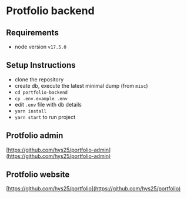 # Protfolio backend
## Requirements
- node version `v17.5.0`

## Setup Instructions
- clone the repository
- create db, execute the latest minimal dump (from `misc`)
- `cd portfolio-backend`
- `cp .env.example .env `
- edit `.env` file with db details
-  `yarn install`
-  `yarn start` to run project

## Protfolio admin
[https://github.com/hys25/portfolio-admin](https://github.com/hys25/portfolio-admin)

## Protfolio website
[https://github.com/hys25/portfolio](https://github.com/hys25/portfolio)